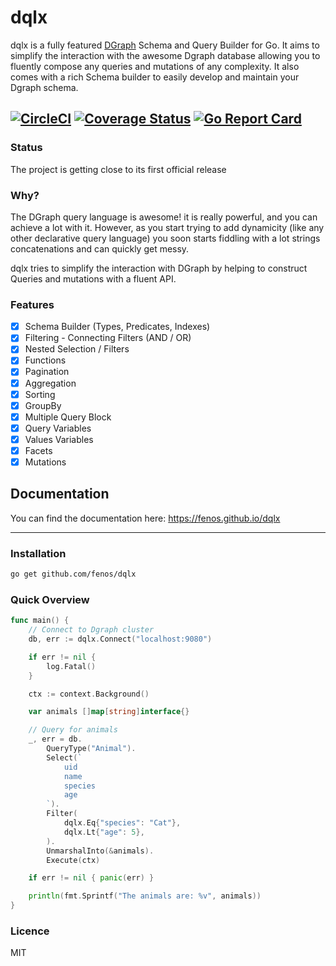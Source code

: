 # dqlx

dqlx is a fully featured [DGraph](https://github.com/dgraph-io/dgraph) Schema and Query Builder for Go.
It aims to simplify the interaction with the awesome Dgraph database allowing you to fluently compose any queries and mutations of any complexity. It also comes with a rich Schema builder to easily develop and maintain your Dgraph schema.


[![CircleCI](https://circleci.com/gh/fenos/dqlx.svg?style=shield)](https://circleci.com/gh/fenos/dqlx)
[![Coverage Status](https://coveralls.io/repos/github/fenos/dqlx/badge.svg?branch=main)](https://coveralls.io/github/fenos/dqlx?branch=main)
[![Go Report Card](https://goreportcard.com/badge/github.com/fenos/dqlx)](https://goreportcard.com/report/github.com/fenos/dqlx)
---

### Status
The project is getting close to its first official release

### Why?
The DGraph query language is awesome! it is really powerful, and you can achieve a lot with it.
However, as you start trying to add dynamicity (like any other declarative query language) you soon starts
fiddling with a lot strings concatenations and can quickly get messy.

dqlx tries to simplify the interaction with DGraph by helping to construct Queries and mutations with a fluent API.

### Features

- [x] Schema Builder (Types, Predicates, Indexes)
- [x] Filtering - Connecting Filters (AND / OR)
- [x] Nested Selection / Filters
- [x] Functions
- [x] Pagination
- [x] Aggregation
- [x] Sorting
- [x] GroupBy
- [x] Multiple Query Block
- [x] Query Variables
- [x] Values Variables
- [x] Facets
- [x] Mutations

## Documentation

You can find the documentation here: https://fenos.github.io/dqlx

---

### Installation
```bash
go get github.com/fenos/dqlx
```

### Quick Overview

```go
func main() {
    // Connect to Dgraph cluster
    db, err := dqlx.Connect("localhost:9080")

    if err != nil {
        log.Fatal()
    }

    ctx := context.Background()

    var animals []map[string]interface{}

    // Query for animals
    _, err = db.
        QueryType("Animal").
        Select(`
            uid
            name
            species
            age
        `).
        Filter(
            dqlx.Eq{"species": "Cat"},
            dqlx.Lt{"age": 5},
        ).
        UnmarshalInto(&animals).
        Execute(ctx)

    if err != nil { panic(err) }

    println(fmt.Sprintf("The animals are: %v", animals))
}
```

### Licence
MIT
